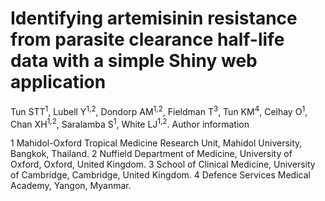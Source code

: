 # Identifying artemisinin resistance from parasite clearance half-life data with a simple Shiny web application
Tun STT<sup>1</sup>, Lubell Y<sup>1,2</sup>, Dondorp AM<sup>1,2</sup>, Fieldman T<sup>3</sup>, Tun KM<sup>4</sup>, Celhay O<sup>1</sup>, Chan XH<sup>1,2</sup>, Saralamba S<sup>1</sup>, White LJ<sup>1,2</sup>.
Author information

1
    Mahidol-Oxford Tropical Medicine Research Unit, Mahidol University, Bangkok, Thailand.
2
    Nuffield Department of Medicine, University of Oxford, Oxford, United Kingdom.
3
    School of Clinical Medicine, University of Cambridge, Cambridge, United Kingdom.
4
    Defence Services Medical Academy, Yangon, Myanmar.
